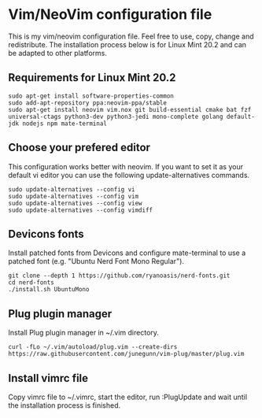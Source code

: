 # Vim/NeoVim configuration file</h1>
This is my vim/neovim configuration file. Feel free to use, copy, change and redistribute. The installation process below is for Linux Mint 20.2 and can be adapted to other platforms.

## Requirements for Linux Mint 20.2

```
sudo apt-get install software-properties-common
sudo add-apt-repository ppa:neovim-ppa/stable
sudo apt-get install neovim vim.nox git build-essential cmake bat fzf universal-ctags python3-dev python3-jedi mono-complete golang default-jdk nodejs npm mate-terminal
```

## Choose your prefered editor
This configuration works better with neovim. If you want to set it as your default vi editor you can use the following update-alternatives commands.
```
sudo update-alternatives --config vi
sudo update-alternatives --config vim
sudo update-alternatives --config view
sudo update-alternatives --config vimdiff
```

## Devicons fonts
Install patched fonts from Devicons and configure mate-terminal to use a patched font (e.g. "Ubuntu Nerd Font Mono Regular").
```
git clone --depth 1 https://github.com/ryanoasis/nerd-fonts.git
cd nerd-fonts
./install.sh UbuntuMono
```

## Plug plugin manager
Install Plug plugin manager in ~/.vim directory.
```
curl -fLo ~/.vim/autoload/plug.vim --create-dirs https://raw.githubusercontent.com/junegunn/vim-plug/master/plug.vim
```

## Install vimrc file
Copy vimrc file to ~/.vimrc, start the editor, run :PlugUpdate and wait until the installation process is finished.
